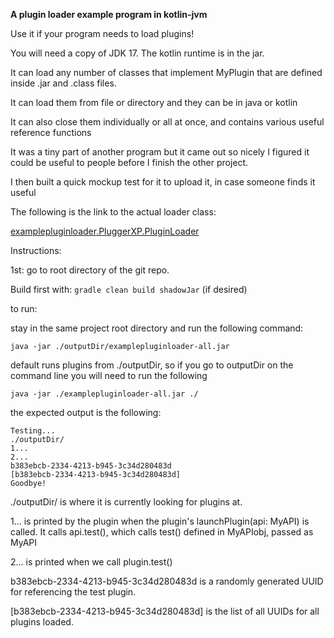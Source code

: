 **A plugin loader example program in kotlin-jvm**

Use it if your program needs to load plugins!

You will need a copy of JDK 17. The kotlin runtime is in the jar.

It can load any number of classes that implement MyPlugin that are defined inside .jar and .class files.

It can load them from file or directory and they can be in java or kotlin

It can also close them individually or all at once, and contains various useful reference functions

It was a tiny part of another program but it came out so nicely I figured it could be useful to people before I finish the other project.

I then built a quick mockup test for it to upload it, in case someone finds it useful

The following is the link to the actual loader class:

[examplepluginloader.PluggerXP.PluginLoader](examplepluginloader/src/main/kotlin/examplepluginloader/PluggerXP/PluginLoader.kt)

Instructions:

1st: go to root directory of the git repo.

Build first with: ```gradle clean build shadowJar``` (if desired)

to run:

stay in the same project root directory and run the following command:

```java -jar ./outputDir/examplepluginloader-all.jar```

default runs plugins from ./outputDir, so if you go to outputDir on the command line you will need to run the following

```java -jar ./examplepluginloader-all.jar ./```

the expected output is the following:

```
Testing...
./outputDir/
1...
2...
b383ebcb-2334-4213-b945-3c34d280483d
[b383ebcb-2334-4213-b945-3c34d280483d]
Goodbye!
```

./outputDir/ is where it is currently looking for plugins at.

1... is printed by the plugin when the plugin's launchPlugin(api: MyAPI) is called. It calls api.test(), which calls test() defined in MyAPIobj, passed as MyAPI

2... is printed when we call plugin.test()

b383ebcb-2334-4213-b945-3c34d280483d is a randomly generated UUID for referencing the test plugin.

\[b383ebcb-2334-4213-b945-3c34d280483d\] is the list of all UUIDs for all plugins loaded.